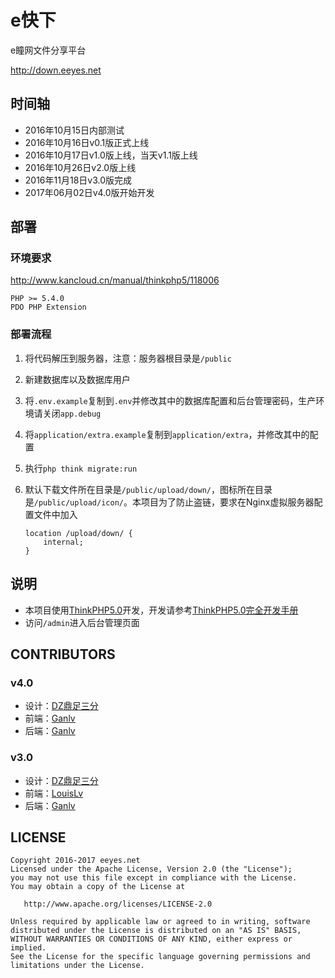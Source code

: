 # e快下

e瞳网文件分享平台

<http://down.eeyes.net>

## 时间轴

* 2016年10月15日内部测试
* 2016年10月16日v0.1版正式上线
* 2016年10月17日v1.0版上线，当天v1.1版上线
* 2016年10月26日v2.0版上线
* 2016年11月18日v3.0版完成
* 2017年06月02日v4.0版开始开发

## 部署

### 环境要求

<http://www.kancloud.cn/manual/thinkphp5/118006>

    PHP >= 5.4.0
    PDO PHP Extension

### 部署流程

1. 将代码解压到服务器，注意：服务器根目录是`/public`

2. 新建数据库以及数据库用户

3. 将`.env.example`复制到`.env`并修改其中的数据库配置和后台管理密码，生产环境请关闭`app.debug`

4. 将`application/extra.example`复制到`application/extra`，并修改其中的配置

5. 执行`php think migrate:run`

6. 默认下载文件所在目录是`/public/upload/down/`，图标所在目录是`/public/upload/icon/`。本项目为了防止盗链，要求在Nginx虚拟服务器配置文件中加入

    ```nginx
    location /upload/down/ {
        internal;
    }
    ```

## 说明

* 本项目使用[ThinkPHP5.0](http://www.thinkphp.cn/)开发，开发请参考[ThinkPHP5.0完全开发手册](http://www.kancloud.cn/manual/thinkphp5)
* 访问`/admin`进入后台管理页面

## CONTRIBUTORS

### v4.0

* 设计：[DZ鼎足三分](http://yihan.eeyes.net)
* 前端：[Ganlv](https://github.com/ganlvtech)
* 后端：[Ganlv](https://github.com/ganlvtech)

### v3.0

* 设计：[DZ鼎足三分](http://yihan.eeyes.net)
* 前端：[LouisLv](https://github.com/ensorrow)
* 后端：[Ganlv](https://github.com/ganlvtech)

## LICENSE

    Copyright 2016-2017 eeyes.net
    Licensed under the Apache License, Version 2.0 (the "License");
    you may not use this file except in compliance with the License.
    You may obtain a copy of the License at
    
       http://www.apache.org/licenses/LICENSE-2.0
    
    Unless required by applicable law or agreed to in writing, software
    distributed under the License is distributed on an "AS IS" BASIS,
    WITHOUT WARRANTIES OR CONDITIONS OF ANY KIND, either express or implied.
    See the License for the specific language governing permissions and
    limitations under the License.
